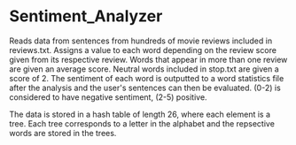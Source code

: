# Sentiment_Analyzer
Reads data from sentences from hundreds of movie reviews included in reviews.txt. Assigns a value to each word depending on the review score given from its respective review. Words that appear
in more than one review are given an average score. Neutral words included in stop.txt are given a score of 2. The sentiment of each word is outputted to a word statistics file after
the analysis and the user's sentences can then be evaluated. (0-2) is considered to have negative sentiment, (2-5) positive.

The data is stored in a hash table of length 26, where each element is a tree. Each tree corresponds to a letter in the alphabet and the repsective words are stored in the trees.
